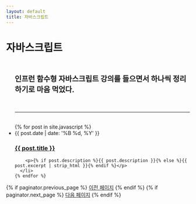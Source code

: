 ```yaml
---
layout: default
title: 자바스크립트
---
```


<div class="home" id="home">
  <h1 class="pageTitle"> 자바스크립트 </h1>
  
  <ul class="posts noList">
    <br><br><div>  
      <strong style='font-size:20px;'>인프런 함수형 자바스크립트 강의를 들으면서 하나씩 정리하기로 마음 먹었다.</strong>
    </div><br><br><hr><br>
    {% for post in site.javascript %}
      <li>
        <span class="date">{{ post.date | date: '%B %d, %Y' }}</span>
        <h3><a class="post-link" href="{{ post.url | prepend: site.baseurl }}">{{ post.title }}</a></h3>

        <p>{% if post.description %}{{ post.description }}{% else %}{{ post.excerpt | strip_html }}{% endif %}</p>
      </li>
    {% endfor %}
  </ul>
  <!-- Pagination links -->
  <div class="pagination">
    {% if paginator.previous_page %}
      <a href="{{ paginator.previous_page_path | prepend: site.baseurl }}" class="previous button__outline">이전 페이지</a> 
    {% endif %}
    {% if paginator.next_page %}
      <a href="{{ paginator.next_page_path | prepend: site.baseurl }}" class="next button__outline">다음 페이지</a>
    {% endif %}
  </div>
</div>
